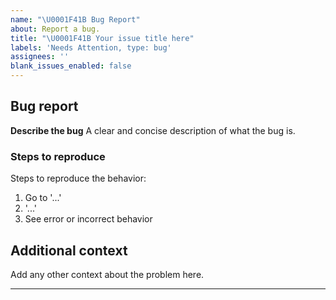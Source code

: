 ```yaml
---
name: "\U0001F41B Bug Report"
about: Report a bug.
title: "\U0001F41B Your issue title here"
labels: 'Needs Attention, type: bug'
assignees: ''
blank_issues_enabled: false
---
```


## Bug report

**Describe the bug**
A clear and concise description of what the bug is.

### Steps to reproduce

Steps to reproduce the behavior:

1. Go to '...'
2. '...'
3. See error or incorrect behavior

## Additional context

Add any other context about the problem here.

---
